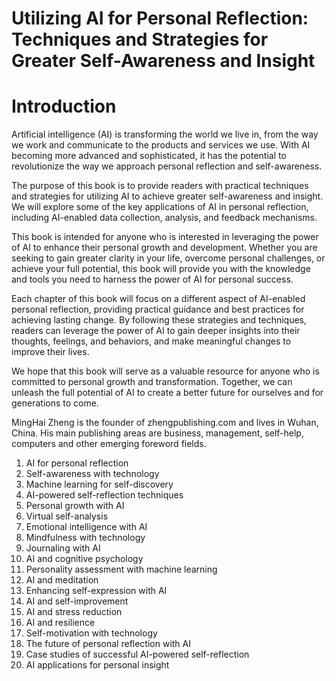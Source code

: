 # Utilizing AI for Personal Reflection: Techniques and Strategies for Greater Self-Awareness and Insight

# Introduction

Artificial intelligence (AI) is transforming the world we live in, from the way we work and communicate to the products and services we use. With AI becoming more advanced and sophisticated, it has the potential to revolutionize the way we approach personal reflection and self-awareness.

The purpose of this book is to provide readers with practical techniques and strategies for utilizing AI to achieve greater self-awareness and insight. We will explore some of the key applications of AI in personal reflection, including AI-enabled data collection, analysis, and feedback mechanisms.

This book is intended for anyone who is interested in leveraging the power of AI to enhance their personal growth and development. Whether you are seeking to gain greater clarity in your life, overcome personal challenges, or achieve your full potential, this book will provide you with the knowledge and tools you need to harness the power of AI for personal success.

Each chapter of this book will focus on a different aspect of AI-enabled personal reflection, providing practical guidance and best practices for achieving lasting change. By following these strategies and techniques, readers can leverage the power of AI to gain deeper insights into their thoughts, feelings, and behaviors, and make meaningful changes to improve their lives.

We hope that this book will serve as a valuable resource for anyone who is committed to personal growth and transformation. Together, we can unleash the full potential of AI to create a better future for ourselves and for generations to come.

MingHai Zheng is the founder of zhengpublishing.com and lives in Wuhan, China. His main publishing areas are business, management, self-help, computers and other emerging foreword fields.



1. AI for personal reflection
2. Self-awareness with technology
3. Machine learning for self-discovery
4. AI-powered self-reflection techniques
5. Personal growth with AI
6. Virtual self-analysis
7. Emotional intelligence with AI
8. Mindfulness with technology
9. Journaling with AI
10. AI and cognitive psychology
11. Personality assessment with machine learning
12. AI and meditation
13. Enhancing self-expression with AI
14. AI and self-improvement
15. AI and stress reduction
16. AI and resilience
17. Self-motivation with technology
18. The future of personal reflection with AI
19. Case studies of successful AI-powered self-reflection
20. AI applications for personal insight

